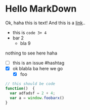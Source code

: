 # Hello MarkDown



Ok, haha this is text! And this is a [link](https://foobarlink/xy/)..

- this is `code 3+ 4`
- bar 2
  - bla 9

nothing to 
see here haha

- [ ] this is an issue #hashtag
- [x] ok blabla ba here we go 
  - [x] foo

```javascript
// this should be code  
function()  {
  var adfadsf = 2 + 4;
  var a = window.foobarx()
}
```

<script>

  var foo = Math.random();
  
  <button click={evt => lively.notify(foo)}>show foo</button>
</script>